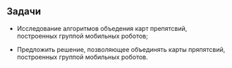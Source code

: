 ﻿## Задачи

* Исследование алгоритмов объедения карт препятсвий, построенных группой мобильных роботов;

* Предложить решение, позволяющее объединять карты пряпятсвий, построенных группой мобильных роботов.